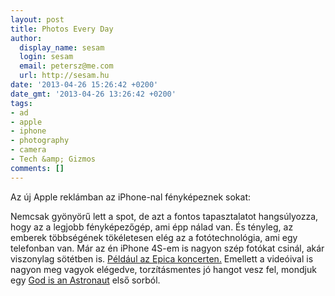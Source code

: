 ```yaml
---
layout: post
title: Photos Every Day
author:
  display_name: sesam
  login: sesam
  email: petersz@me.com
  url: http://sesam.hu
date: '2013-04-26 15:26:42 +0200'
date_gmt: '2013-04-26 13:26:42 +0200'
tags:
- ad
- apple
- iphone
- photography
- camera
- Tech &amp; Gizmos
comments: []
---
```


Az új Apple reklámban az iPhone-nal fényképeznek sokat:

Nemcsak gyönyörű lett a spot, de azt a fontos tapasztalatot hangsúlyozza, hogy az a legjobb fényképezőgép, ami épp nálad van. És tényleg, az emberek többségének tökéletesen elég az a fotótechnológia, ami egy telefonban van. Már az én iPhone 4S-em is nagyon szép fotókat csinál, akár viszonylag sötétben is. [Például az Epica koncerten.](http://www.flickr.com/photos/sesamsys/sets/72157629714782534/with/7191949184) Emellett a videóival is nagyon meg vagyok elégedve, torzításmentes jó hangot vesz fel, mondjuk egy [God is an Astronaut](http://sesam.hu/2012/03/15/god-is-an-astronaut) első sorból.
